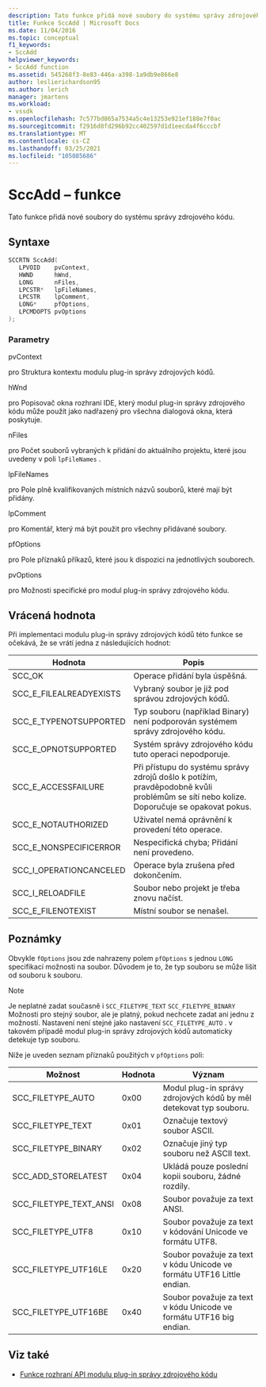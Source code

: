 ```yaml
---
description: Tato funkce přidá nové soubory do systému správy zdrojového kódu.
title: Funkce SccAdd | Microsoft Docs
ms.date: 11/04/2016
ms.topic: conceptual
f1_keywords:
- SccAdd
helpviewer_keywords:
- SccAdd function
ms.assetid: 545268f3-8e83-446a-a398-1a9db9e866e8
author: leslierichardson95
ms.author: lerich
manager: jmartens
ms.workload:
- vssdk
ms.openlocfilehash: 7c577bd865a7534a5c4e13253e921ef188e7f0ac
ms.sourcegitcommit: f2916d8fd296b92cc402597d1d1eecda4f6cccbf
ms.translationtype: MT
ms.contentlocale: cs-CZ
ms.lasthandoff: 03/25/2021
ms.locfileid: "105085686"
---
```

# <a name="sccadd-function"></a>SccAdd – funkce
Tato funkce přidá nové soubory do systému správy zdrojového kódu.

## <a name="syntax"></a>Syntaxe

```cpp
SCCRTN SccAdd(
   LPVOID    pvContext,
   HWND      hWnd,
   LONG      nFiles,
   LPCSTR*   lpFileNames,
   LPCSTR    lpComment,
   LONG*     pfOptions,
   LPCMDOPTS pvOptions
);
```

### <a name="parameters"></a>Parametry
 pvContext

pro Struktura kontextu modulu plug-in správy zdrojových kódů.

 hWnd

pro Popisovač okna rozhraní IDE, který modul plug-in správy zdrojového kódu může použít jako nadřazený pro všechna dialogová okna, která poskytuje.

 nFiles

pro Počet souborů vybraných k přidání do aktuálního projektu, které jsou uvedeny v poli `lpFileNames` .

 lpFileNames

pro Pole plně kvalifikovaných místních názvů souborů, které mají být přidány.

 lpComment

pro Komentář, který má být použit pro všechny přidávané soubory.

 pfOptions

pro Pole příznaků příkazů, které jsou k dispozici na jednotlivých souborech.

 pvOptions

pro Možnosti specifické pro modul plug-in správy zdrojového kódu.

## <a name="return-value"></a>Vrácená hodnota
 Při implementaci modulu plug-in správy zdrojových kódů této funkce se očekává, že se vrátí jedna z následujících hodnot:

|Hodnota|Popis|
|-----------|-----------------|
|SCC_OK|Operace přidání byla úspěšná.|
|SCC_E_FILEALREADYEXISTS|Vybraný soubor je již pod správou zdrojových kódů.|
|SCC_E_TYPENOTSUPPORTED|Typ souboru (například Binary) není podporován systémem správy zdrojového kódu.|
|SCC_E_OPNOTSUPPORTED|Systém správy zdrojového kódu tuto operaci nepodporuje.|
|SCC_E_ACCESSFAILURE|Při přístupu do systému správy zdrojů došlo k potížím, pravděpodobně kvůli problémům se sítí nebo kolize. Doporučuje se opakovat pokus.|
|SCC_E_NOTAUTHORIZED|Uživatel nemá oprávnění k provedení této operace.|
|SCC_E_NONSPECIFICERROR|Nespecifická chyba; Přidání není provedeno.|
|SCC_I_OPERATIONCANCELED|Operace byla zrušena před dokončením.|
|SCC_I_RELOADFILE|Soubor nebo projekt je třeba znovu načíst.|
|SCC_E_FILENOTEXIST|Místní soubor se nenašel.|

## <a name="remarks"></a>Poznámky
 Obvykle `fOptions` jsou zde nahrazeny polem `pfOptions` s jednou `LONG` specifikací možnosti na soubor. Důvodem je to, že typ souboru se může lišit od souboru k souboru.

> [!NOTE]
> Je neplatné zadat současně i `SCC_FILETYPE_TEXT` `SCC_FILETYPE_BINARY` Možnosti pro stejný soubor, ale je platný, pokud nechcete zadat ani jednu z možností. Nastavení není stejné jako nastavení `SCC_FILETYPE_AUTO` . v takovém případě modul plug-in správy zdrojových kódů automaticky detekuje typ souboru.

 Níže je uveden seznam příznaků použitých v `pfOptions` poli:

|Možnost|Hodnota|Význam|
|------------|-----------|-------------|
|SCC_FILETYPE_AUTO|0x00|Modul plug-in správy zdrojových kódů by měl detekovat typ souboru.|
|SCC_FILETYPE_TEXT|0x01|Označuje textový soubor ASCII.|
|SCC_FILETYPE_BINARY|0x02|Označuje jiný typ souboru než ASCII text.|
|SCC_ADD_STORELATEST|0x04|Ukládá pouze poslední kopii souboru, žádné rozdíly.|
|SCC_FILETYPE_TEXT_ANSI|0x08|Soubor považuje za text ANSI.|
|SCC_FILETYPE_UTF8|0x10|Soubor považuje za text v kódování Unicode ve formátu UTF8.|
|SCC_FILETYPE_UTF16LE|0x20|Soubor považuje za text v kódu Unicode ve formátu UTF16 Little endian.|
|SCC_FILETYPE_UTF16BE|0x40|Soubor považuje za text v kódu Unicode ve formátu UTF16 big endian.|

## <a name="see-also"></a>Viz také
- [Funkce rozhraní API modulu plug-in správy zdrojového kódu](../extensibility/source-control-plug-in-api-functions.md)
